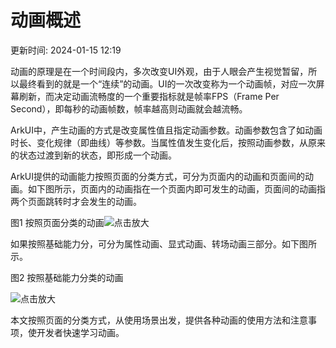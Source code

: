 # 动画概述

更新时间: 2024-01-15 12:19

动画的原理是在一个时间段内，多次改变UI外观，由于人眼会产生视觉暂留，所以最终看到的就是一个“连续”的动画。UI的一次改变称为一个动画帧，对应一次屏幕刷新，而决定动画流畅度的一个重要指标就是帧率FPS（Frame Per Second），即每秒的动画帧数，帧率越高则动画就会越流畅。

ArkUI中，产生动画的方式是改变属性值且指定动画参数。动画参数包含了如动画时长、变化规律（即曲线）等参数。当属性值发生变化后，按照动画参数，从原来的状态过渡到新的状态，即形成一个动画。

ArkUI提供的动画能力按照页面的分类方式，可分为页面内的动画和页面间的动画。如下图所示，页面内的动画指在一个页面内即可发生的动画，页面间的动画指两个页面跳转时才会发生的动画。

图1 按照页面分类的动画![](https://alliance-communityfile-drcn.dbankcdn.com/FileServer/getFile/cmtyPub/011/111/111/0000000000011111111.20231121183916.61845778518581182389102191722044:50001231000000:2800:44C830DB0CCA7DDEECC53D5292EB65E90B2490A3A6A3B19DBDF55203B564463E.png?needInitFileName=true?needInitFileName=true?needInitFileName=true?needInitFileName=true "点击放大")

如果按照基础能力分，可分为属性动画、显式动画、转场动画三部分。如下图所示。

图2 按照基础能力分类的动画

![](https://alliance-communityfile-drcn.dbankcdn.com/FileServer/getFile/cmtyPub/011/111/111/0000000000011111111.20231121183916.55170464610558711114933908596597:50001231000000:2800:E7D6E7F00F00D8946F9821E4F762CE424C334D70D16440A2B3E7F93354742F2E.png?needInitFileName=true?needInitFileName=true?needInitFileName=true?needInitFileName=true "点击放大")

本文按照页面的分类方式，从使用场景出发，提供各种动画的使用方法和注意事项，使开发者快速学习动画。

